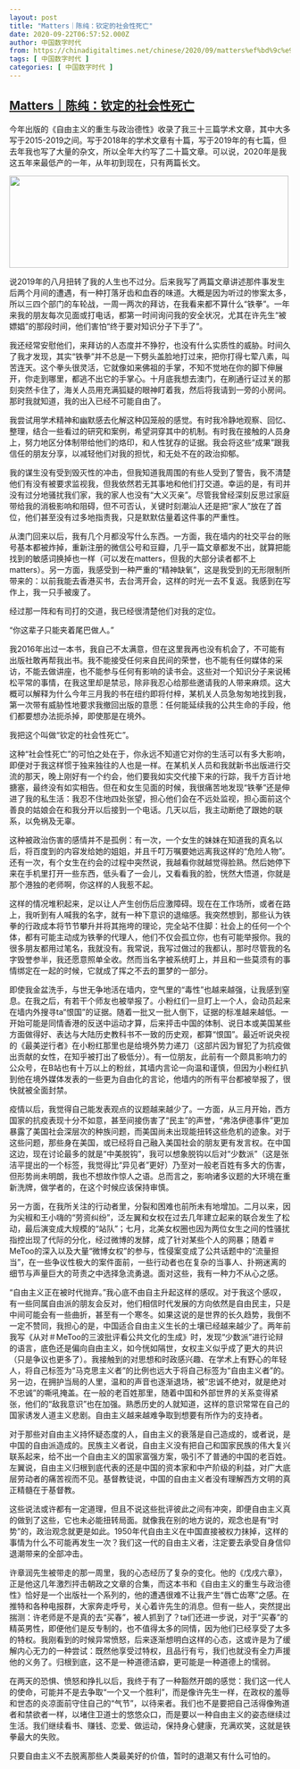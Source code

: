 ```yaml
---
layout: post
title: "Matters｜陈纯：钦定的社会性死亡"
date: 2020-09-22T06:57:52.000Z
author: 中国数字时代
from: https://chinadigitaltimes.net/chinese/2020/09/matters%ef%bd%9c%e9%99%88%e7%ba%af%ef%bc%9a%e9%92%a6%e5%ae%9a%e7%9a%84%e7%a4%be%e4%bc%9a%e6%80%a7%e6%ad%bb%e4%ba%a1/
tags: [ 中国数字时代 ]
categories: [ 中国数字时代 ]
---
```

<!--1600757872000-->
[Matters｜陈纯：钦定的社会性死亡](https://chinadigitaltimes.net/chinese/2020/09/matters%ef%bd%9c%e9%99%88%e7%ba%af%ef%bc%9a%e9%92%a6%e5%ae%9a%e7%9a%84%e7%a4%be%e4%bc%9a%e6%80%a7%e6%ad%bb%e4%ba%a1/)
------

<div>
<p>今年出版的《自由主义的重生与政治德性》收录了我三十三篇学术文章，其中大多写于2015-2019之间。写于2018年的学术文章有十篇，写于2019年的有七篇，但去年我也写了大量的杂文，所以全年大约写了二十篇文章。可以说，2020年是我这五年来最低产的一年，从年初到现在，只有两篇长文。</p><p><img loading="lazy" class="aligncenter wp-image-656128" src="https://chinadigitaltimes.net/chinese/files/2020/09/社会性死亡.jpeg" alt="" width="500" height="165" srcset="https://chinadigitaltimes.net/chinese/files/2020/09/社会性死亡.jpeg 641w, https://chinadigitaltimes.net/chinese/files/2020/09/社会性死亡-300x99.jpeg 300w" sizes="(max-width: 500px) 100vw, 500px" /></p><p>说2019年的八月扭转了我的人生也不过分。后来我写了两篇文章讲述那件事发生后两个月间的遭遇，有一种打落牙齿和血吞的味道。大概是因为听过的惨案太多，所以三四个部门的车轮战，一周一两次的拜访，在我看来都不算什么“铁拳”。一年来我的朋友每次见面或打电话，都第一时间询问我的安全状况，尤其在许先生“被嫖娼”的那段时间，他们害怕“终于要对知识分子下手了”。</p><p>我还经常安慰他们，来拜访的人态度并不狰狞，也没有什么实质性的威胁。时间久了我才发现，其实“铁拳”并不总是一下劈头盖脸地打过来，把你打得七荤八素，叫苦连天。这个拳头很灵活，它就像如来佛祖的手掌，不知不觉地在你的脚下伸展开，你走到哪里，都逃不出它的手掌心。十月底我想去澳门，在刷通行证过关的那刻突然卡住了，海关人员用充满狐疑的眼神盯着我，然后将我请到一旁的小房间。那时我就知道，我的出入已经不可能自由了。</p><p>我尝试用学术精神和幽默感去化解这种囚笼般的感觉。有时我冷静地观察、回忆、整理，结合一些看过的研究和案例，希望洞穿其中的机制。有时我在接触的人员身上，努力地区分体制带给他们的烙印，和人性犹存的证据。我会将这些“成果”跟我信任的朋友分享，以减轻他们对我的担忧，和无处不在的政治抑郁。</p><p>我的谋生没有受到毁灭性的冲击，但我知道我周围的有些人受到了警告，我不清楚他们有没有被要求监视我，但我依然若无其事地和他们打交道。幸运的是，有司并没有过分地骚扰我们家，我的家人也没有“大义灭亲”。尽管我曾经深刻反思过家庭带给我的消极影响和阻碍，但不可否认，关键时刻潮汕人还是把“家人”放在了首位，他们甚至没有过多地指责我，只是默默估量着这件事的严重性。</p><p>从澳门回来以后，我有几个月都没写什么东西。一方面，我在墙内的社交平台的账号基本都被炸掉，重新注册的微信公号和豆瓣，几乎一篇文章都发不出，就算把能找到的敏感词换掉也一样（可以发在matters，但我的大部分读者都不上matters）。另一方面，我感受到一种严重的“精神缺氧”，这是我受到的无形限制所带来的：以前我能去香港买书，去台湾开会，这样的时光一去不复返。我感到在写作上，我一只手被废了。</p><p>经过那一阵和有司打的交道，我已经很清楚他们对我的定位。</p><p>“你这辈子只能夹着尾巴做人。”</p><p>我2016年出过一本书，我自己不太满意，但在这里我再也没有机会了，不可能有出版社敢再帮我出书。我不能接受任何来自民间的荣誉，也不能有任何媒体的采访，不能去做讲座，也不能参与任何有影响的读书会。这些对一个知识分子来说稀松平常的事情，在我这里却是禁忌，除非我忍心给那些邀请我的人带来麻烦。这大概可以解释为什么今年三月我的书在纽约即将付梓，某机关人员急匆匆地找到我，第一次带有威胁性地要求我撤回出版的意愿：任何能延续我的公共生命的手段，他们都要想办法扼杀掉，即使那是在境外。</p><p>我把这个叫做“钦定的社会性死亡”。</p><p>这种“社会性死亡”的可怕之处在于，你永远不知道它对你的生活可以有多大影响，即便对于我这样惯于独来独往的人也是一样。在某机关人员和我就新书出版进行交流的那天，晚上刚好有一个约会，他们要我如实交代接下来的行踪，我千方百计地搪塞，最终没有如实相告。但在和女生见面的时候，我很痛苦地发现“铁拳”还是伸进了我的私生活：我忍不住地四处张望，担心他们会在不远处监视，担心面前这个善良的姑娘会在和我分开以后接到一个电话。几天以后，我主动断绝了跟她的联系，以免祸及无辜。</p><p>这种被政治伤害的感情并不是孤例：有一次，一个女生的妹妹在知道我的真名以后，将百度到的内容发给她的姐姐，并且千叮万嘱要她远离我这样的“危险人物”。还有一次，有个女生在约会的过程中突然说，我越看你就越觉得脸熟。然后她停下来在手机里打开一些东西，低头看了一会儿，又看看我的脸，恍然大悟道，你就是那个港独的老师啊，你这样的人我惹不起。</p><p>这样的情况堆积起来，足以让人产生创伤后应激障碍。现在在工作场所，或者在路上，我听到有人喊我的名字，就有一种下意识的退缩感。我突然想到，那些认为铁拳的行政成本将节节攀升并将其拖垮的理论，完全站不住脚：社会上的任何一个个体，都有可能主动成为铁拳的代理人，他们不仅会孤立你，也有可能举报你。我的很多朋友都用过笔名，我就没有。我常说，我写过做过的我都认，那时尽管我的名字毁誉参半，我还愿意照单全收。然而当名字被系统盯上，并且和一些莫须有的事情绑定在一起的时候，它就成了挥之不去的噩梦的一部分。</p><p>即使我金盆洗手，与世无争地活在墙内，空气里的“毒性”也越来越强，让我感到窒息。在我之后，有若干个师友也被举报了。小粉红们一旦盯上一个人，会动员起来在墙内外搜寻ta“恨国”的证据。随着一批又一批人倒下，证据的标准越来越低。一开始可能是同情香港的反送中运动才算，后来抨击中国的体制、说日本或美国某些方面做得好、表达与大陆历史教科书不一致的历史观，都算“恨国”。最近听说央视的《最美逆行者》在小粉红那里也是给境外势力递刀（这部片因为冒犯了为抗疫做出贡献的女性，在知乎被打出了极低分）。有一位朋友，此前有一个颇具影响力的公众号，在B站也有十万以上的粉丝，其墙内言论一向温和谨慎，但因为小粉红扒到他在境外媒体发表的一些更为自由化的言论，他墙内的所有平台都被举报了，很快就被全面封禁。</p><p>疫情以后，我觉得自己能发表观点的议题越来越少了。一方面，从三月开始，西方国家的抗疫表现十分不如意，甚至间接伤害了“民主”的声誉，“弗洛伊德事件”更加暴露了美国社会深层次的种族问题，而美国尚未出现能扭转这些危机的迹象。对于这些问题，那些身在美国，或已经将自己融入美国社会的朋友更有发言权。在中国这边，现在讨论最多的就是“中美脱钩”，我可以想象脱钩以后对“少数派”（这是张洁平提出的一个标签，我觉得比“异见者”更好）乃至对一般老百姓有多大的伤害，但形势尚未明朗，我也不想故作惊人之语。总而言之，影响诸多议题的大环境在重新洗牌，做学者的，在这个时候应该保持审慎。</p><p>另一方面，在我所关注的行动者里，分裂和困难也前所未有地增加。二月以来，因为尖椒和王小嗨的“劳资纠纷”，泛左翼和女权在过去几年建立起来的联合发生了松动，最后演变成大规模的“站队”；七月，北美女权圈也因为两位女生之间的性骚扰指控出现了代际的分化，经过微博的发酵，成了针对某些个人的网暴；随着＃MeToo的深入以及大量“微博女权”的参与，性侵案变成了公共话题中的“流量担当”，在一些争议性极大的案件面前，一些行动者也在复杂的当事人、扑朔迷离的细节与声量巨大的苛责之中选择急流勇退。面对这些，我有一种力不从心之感。</p><p>“自由主义正在被时代抛弃。”我心底不由自主升起这样的感叹。对于我这个感叹，有一些同属自由派的朋友会反对，他们相信时代发展的方向依然是自由民主，只是中间可能会有一些曲折，甚至有一个寒冬。如果这说的是世界的长久趋势，我倒不一定不赞同，我担心的是，中国适合自由主义生长的土壤已经越来越少了。两年前我写《从对＃MeToo的三波批评看公共文化的生成》时，发现“少数派”进行论辩的语言，底色还是偏向自由主义，如今恍如隔世，女权主义似乎成了更大的共识（只是争议也更多了）。我接触到的对思想和时政感兴趣、在学术上有野心的年轻人，将自己标签为“马克思主义者”的比例也远大于将自己标签为“自由主义者”的。另一边，在拥护当局的人里，温和的声音也逐渐退场，被“忠诚不绝对，就是绝对不忠诚”的嘶吼掩盖。在一般的老百姓那里，随着中国和外部世界的关系变得紧张，他们的“敌我意识”也在加强。熟悉历史的人就知道，这样的意识常常在自己的国家诱发人道主义悲剧。自由主义越来越难争取到想要有所作为的支持者。</p><p>对于那些对自由主义持怀疑态度的人，自由主义的衰落是自己造成的，或者说，是中国的自由派造成的。民族主义者说，自由主义没有把自己和国家民族的伟大复兴联系起来，给不出一个自由主义的国家富强方案，吸引不了普通的中国的老百姓。左翼说，自由主义归根到底代表的还是中国的资本家和中产阶级的利益，对广大底层劳动者的痛苦视而不见。基督教徒说，中国的自由主义者没有理解西方文明的真正精髓在于基督教。</p><p>这些说法或许都有一定道理，但且不说这些批评彼此之间有冲突，即便自由主义真的做到了这些，它也未必能扭转局面。就像我在别的地方说的，观念也是有“时势”的，政治观念就更是如此。1950年代自由主义在中国直接被权力抹掉，这样的事情为什么不可能再发生一次？我们这一代的自由主义者，注定要去承受自身信仰退潮带来的全部冲击。</p><p>许章润先生被带走的那一周里，我的心态经历了复杂的变化。他的《戊戌六章》，正是他这几年激烈抨击朝政之文章的合集，而这本书和《自由主义的重生与政治德性》恰好是一个出版社一个系列的，他的遭遇很难不让我产生“唇亡齿寒”之感。在推特和各种电报群，大家奔走呼号，关心着许先生的消息。但有一些人，突然提出揣测：许老师是不是真的去“买春”，被人抓到了？ta们还进一步说，对于“买春”的精英男性，即便他们是反专制的，也不值得太多的同情，因为他们已经享受了太多的特权。我刚看到的时候异常愤怒，后来逐渐想明白这样的心态，这或许是为了缓解内心无力的一种尝试：既然他享受过特权，且品行有亏，我们也就没有全力声援他的义务了。归根到底，这不是一种道德洁癖，更可能是一种道德上的懦弱。</p><p>在两天的恐惧、愤怒和挣扎以后，我终于有了一种豁然开朗的感觉：我们这一代人的使命，可能并不是去争取“一个又一个胜利”，而是像许先生一样，在政权的羞辱和世态的炎凉面前守住自己的“气节”，以待来者。我们也不是要把自己活得像殉道者和禁欲者一样，以堵住卫道士的悠悠众口，而是要以一种自由主义的姿态继续过生活。我们继续看书、赚钱、恋爱、做运动，保持身心健康，充满欢笑，这就是铁拳最大的失败。</p><p>只要自由主义不去脱离那些人类最美好的价值，暂时的退潮又有什么可怕的。</p>
</div>
